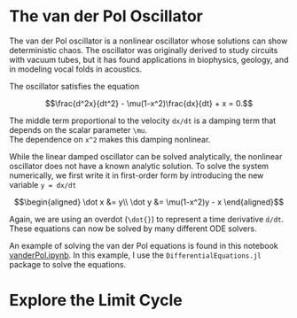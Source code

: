 # The van der Pol Oscillator

The van der Pol oscillator is a nonlinear oscillator whose solutions
can show deterministic chaos.  The oscillator was originally derived
to study circuits with vacuum tubes, but it has found applications
in biophysics, geology, and in modeling vocal folds in acoustics.

The oscillator satisfies the equation
```math
\frac{d^2x}{dt^2} - \mu(1-x^2)\frac{dx}{dt} + x = 0.
```
The middle term proportional to the velocity ``dx/dt`` is a 
damping term that depends on the scalar parameter ``\mu``.  
The dependence on ``x^2`` makes this damping nonlinear.

While the linear damped oscillator can be solved analytically,
the nonlinear oscillator does not have a known analytic solution.
To solve the system numerically, we first write it in first-order
form by introducing the new variable ``y = dx/dt``
```math
\begin{aligned}
\dot x &= y\\
\dot y &= \mu(1-x^2)y - x
\end{aligned}
```
Again, we are using an overdot (``\dot{}``) to represent a time
derivative ``d/dt``.  These equations can now be solved
by many different ODE solvers.  

An example of solving the van der Pol equations is found in this notebook
[vanderPol.ipynb](https://github.com/davidneilsen/numex.jl/blob/main/examples/vanderPol.ipynb).  In this example, I use the `DifferentialEquations.jl` 
package to solve the equations.

# Explore the Limit Cycle



